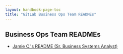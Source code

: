 ```yaml
---
layout: handbook-page-toc
title: "GitLab Business Ops Team READMEs"
---
```


## Business Ops Team READMEs

- [Jamie C.'s README (Sr. Business Systems Analyst)](/handbook/business-ops/readmes/jcarey/)
